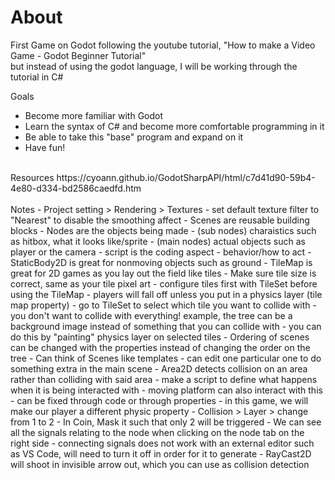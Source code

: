 # About
First Game on Godot following the youtube tutorial, "How to make a Video Game - Godot Beginner Tutorial" <br>
but instead of using the godot language, I will be working through the tutorial in C#


Goals
- Become more familiar with Godot
- Learn the syntax of C# and become more comfortable programming in it
- Be able to take this "base" program and expand on it
- Have fun!


<br>
Resources
https://cyoann.github.io/GodotSharpAPI/html/c7d41d90-59b4-4e80-d334-bd2586caedfd.htm
<br>
<br>
Notes
- Project setting > Rendering > Textures 
  - set default texture filter to "Nearest" to disable the smoothing affect
- Scenes are reusable building blocks
- Nodes are the objects being made
  - (sub nodes) charaistics such as hitbox, what it looks like/sprite
  - (main nodes) actual objects such as player or the camera
- script is the coding aspect
  - behavior/how to act
- StaticBody2D is great for nonmoving objects such as ground
- TileMap is great for 2D games as you lay out the field like tiles
  - Make sure tile size is correct, same as your tile pixel art
  - configure tiles first with TileSet before using the TileMap
  - players will fall off unless you put in a physics layer (tile map property)
    - go to TileSet to select which tile you want to collide with
    - you don't want to collide with everything! example, the tree can be a background image instead of something that you can collide with
      - you can do this by "painting" physics layer on selected tiles
- Ordering of scenes can be changed with the properties instead of changing the order on the tree
- Can think of Scenes like templates
  - can edit one particular one to do something extra in the main scene
- Area2D detects collision on an area rather than colliding with said area
  - make a script to define what happens when it is being interacted with
  - moving platform can also interact with this
    - can be fixed through code or through properties
    - in this game, we will make our player a different physic property
      - Collision > Layer > change from 1 to 2
      - In Coin, Mask it such that only 2 will be triggered
- We can see all the signals relating to the node when clicking on the node tab on the right side
  - connecting signals does not work with an external editor such as VS Code, will need to turn it off in order for it to generate
- RayCast2D will shoot in invisible arrow out, which you can use as collision detection
